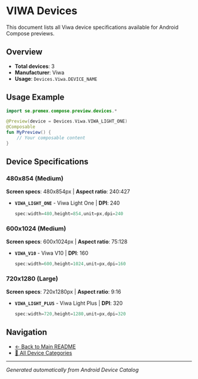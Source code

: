 # VIWA Devices

This document lists all Viwa device specifications available for Android Compose previews.

## Overview

- **Total devices**: 3
- **Manufacturer**: Viwa
- **Usage**: `Devices.Viwa.DEVICE_NAME`

## Usage Example

```kotlin
import se.premex.compose.preview.devices.*

@Preview(device = Devices.Viwa.VIWA_LIGHT_ONE)
@Composable
fun MyPreview() {
    // Your composable content
}
```

## Device Specifications

### 480x854 (Medium)

**Screen specs**: 480x854px | **Aspect ratio**: 240:427

- **`VIWA_LIGHT_ONE`** - Viwa Light One | **DPI**: 240
  ```kotlin
  spec:width=480,height=854,unit=px,dpi=240
  ```

### 600x1024 (Medium)

**Screen specs**: 600x1024px | **Aspect ratio**: 75:128

- **`VIWA_V10`** - Viwa V10 | **DPI**: 160
  ```kotlin
  spec:width=600,height=1024,unit=px,dpi=160
  ```

### 720x1280 (Large)

**Screen specs**: 720x1280px | **Aspect ratio**: 9:16

- **`VIWA_LIGHT_PLUS`** - Viwa Light Plus | **DPI**: 320
  ```kotlin
  spec:width=720,height=1280,unit=px,dpi=320
  ```

## Navigation

- [← Back to Main README](../../README.md)
- [📱 All Device Categories](../README.md)

---
*Generated automatically from Android Device Catalog*
